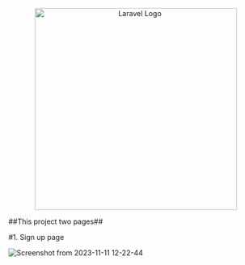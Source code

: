 <p align="center"><a href="https://laravel.com" target="_blank"><img src="https://raw.githubusercontent.com/laravel/art/master/logo-lockup/5%20SVG/2%20CMYK/1%20Full%20Color/laravel-logolockup-cmyk-red.svg" width="400" alt="Laravel Logo"></a></p>

##This project two pages##

#1. Sign up page

![Screenshot from 2023-11-11 12-22-44](https://github.com/abijithnv/trogon/assets/85537378/4aca136e-920c-4b88-acd6-33bccdd4aa00)
